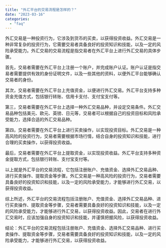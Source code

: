 ```yaml
---
title: "外汇平台的交易流程是怎样的？"
date: "2023-03-16"
categories: 
  - "faq"
---
```


外汇交易是一种投资行为，它涉及到货币的买卖，以获得投资收益。外汇交易是一种非常复杂的投资行为，它需要交易者具备良好的投资知识和技能，以及一定的风险承受能力。外汇交易的交易流程是指交易者在外汇平台上进行外汇交易的具体步骤。

首先，交易者需要在外汇平台上注册一个账户，并完成账户认证。账户认证是指交易者需要提供有效的身份证明文件，以及一些其他的资料，以便外汇平台能够确认交易者的身份。

其次，交易者需要在外汇平台上充值资金，以便进行外汇交易。外汇平台支持多种资金充值方式，包括银行转账、信用卡支付、支付宝支付等。

第三，交易者需要在外汇平台上选择一种外汇交易品种，并设定交易条件。外汇交易品种包括美元、欧元、英镑、日元等，交易者可以根据自己的投资目标和风险承受能力，选择合适的外汇交易品种。

第四，交易者需要在外汇平台上进行买卖操作，以实现投资目标。外汇交易是一种高风险的投资行为，交易者需要根据市场行情，结合自身的投资知识和技能，进行合理的买卖操作，以获得投资收益。

最后，交易者需要在外汇平台上提取资金，以实现投资收益。外汇平台支持多种资金提取方式，包括银行转账、支付宝支付等。

以上就是外汇平台的交易流程，它包括注册账户、充值资金、选择外汇交易品种、进行买卖操作、提取资金等步骤。外汇交易是一种高风险的投资行为，交易者需要具备良好的投资知识和技能，以及一定的风险承受能力，才能够进行外汇交易，以获得投资收益。

综上所述，外汇平台的交易流程包括注册账户、充值资金、选择外汇交易品种、进行买卖操作、提取资金等步骤，交易者需要具备良好的投资知识和技能，以及一定的风险承受能力，才能够进行外汇交易，以获得投资收益。因此，交易者在进行外汇交易时，应该加强自身的投资知识和技能，并谨慎把握风险，以获得投资收益。

结论：外汇平台的交易流程包括注册账户、充值资金、选择外汇交易品种、进行买卖操作、提取资金等步骤，交易者需要具备良好的投资知识和技能，以及一定的风险承受能力，才能够进行外汇交易，以获得投资收益。

